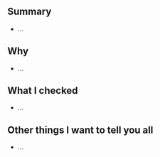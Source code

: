 <!--
As a responsible software engineer who feels this software is valuable, I send you all, through this Pull Request, a suggested change.
-->

## Summary

- ...

## Why

- ...

## What I checked

- ...

## Other things I want to tell you all

- ...

